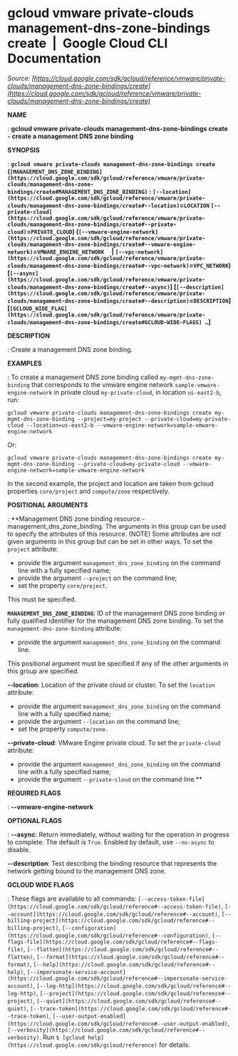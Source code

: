 # gcloud vmware private-clouds management-dns-zone-bindings create  |  Google Cloud CLI Documentation

*Source: [https://cloud.google.com/sdk/gcloud/reference/vmware/private-clouds/management-dns-zone-bindings/create](https://cloud.google.com/sdk/gcloud/reference/vmware/private-clouds/management-dns-zone-bindings/create)*

**NAME**

: **gcloud vmware private-clouds management-dns-zone-bindings create - create a management DNS zone binding**

**SYNOPSIS**

: **`gcloud vmware private-clouds management-dns-zone-bindings create` (`[MANAGEMENT_DNS_ZONE_BINDING](https://cloud.google.com/sdk/gcloud/reference/vmware/private-clouds/management-dns-zone-bindings/create#MANAGEMENT_DNS_ZONE_BINDING)` : `[--location](https://cloud.google.com/sdk/gcloud/reference/vmware/private-clouds/management-dns-zone-bindings/create#--location)`=`LOCATION` `[--private-cloud](https://cloud.google.com/sdk/gcloud/reference/vmware/private-clouds/management-dns-zone-bindings/create#--private-cloud)`=`PRIVATE_CLOUD`) (`[--vmware-engine-network](https://cloud.google.com/sdk/gcloud/reference/vmware/private-clouds/management-dns-zone-bindings/create#--vmware-engine-network)`=`VMWARE_ENGINE_NETWORK`     | `[--vpc-network](https://cloud.google.com/sdk/gcloud/reference/vmware/private-clouds/management-dns-zone-bindings/create#--vpc-network)`=`VPC_NETWORK`) [`[--async](https://cloud.google.com/sdk/gcloud/reference/vmware/private-clouds/management-dns-zone-bindings/create#--async)`] [`[--description](https://cloud.google.com/sdk/gcloud/reference/vmware/private-clouds/management-dns-zone-bindings/create#--description)`=`DESCRIPTION`] [`[GCLOUD_WIDE_FLAG](https://cloud.google.com/sdk/gcloud/reference/vmware/private-clouds/management-dns-zone-bindings/create#GCLOUD-WIDE-FLAGS) …`]**

**DESCRIPTION**

: Create a management DNS zone binding.

**EXAMPLES**

: To create a management DNS zone binding called
`my-mgmt-dns-zone-binding` that corresponds to the vmware engine
network `sample-vmware-engine-network` in private cloud
`my-private-cloud`, in location `us-east2-b`, run:

```
gcloud vmware private-clouds management-dns-zone-bindings create my-mgmt-dns-zone-binding --project=my-project --private-cloud=my-private-cloud --location=us-east2-b --vmware-engine-network=sample-vmware-engine-network
```

Or:

```
gcloud vmware private-clouds management-dns-zone-bindings create my-mgmt-dns-zone-binding --private-cloud=my-private-cloud --vmware-engine-network=sample-vmware-engine-network
```

In the second example, the project and location are taken from gcloud properties
`core/project` and `compute/zone` respectively.

**POSITIONAL ARGUMENTS**

: **Management DNS zone binding resource - management_dns_zone_binding. The
arguments in this group can be used to specify the attributes of this resource.
(NOTE) Some attributes are not given arguments in this group but can be set in
other ways.
To set the `project` attribute:

- provide the argument `management_dns_zone_binding` on the command
line with a fully specified name;
- provide the argument `--project` on the command line;
- set the property `core/project`.

This must be specified.

**`MANAGEMENT_DNS_ZONE_BINDING`**:
ID of the management DNS zone binding or fully qualified identifier for the
management DNS zone binding.
To set the `management-dns-zone-binding` attribute:

- provide the argument `management_dns_zone_binding` on the command
line.

This positional argument must be specified if any of the other arguments in this
group are specified.

**--location**:
Location of the private cloud or cluster.
To set the `location` attribute:

- provide the argument `management_dns_zone_binding` on the command
line with a fully specified name;
- provide the argument `--location` on the command line;
- set the property `compute/zone`.

**--private-cloud**:
VMware Engine private cloud.
To set the `private-cloud` attribute:

- provide the argument `management_dns_zone_binding` on the command
line with a fully specified name;
- provide the argument `--private-cloud` on the command line.**

**REQUIRED FLAGS**

: **--vmware-engine-network**

**OPTIONAL FLAGS**

: **--async**:
Return immediately, without waiting for the operation in progress to complete.
The default is `True`. Enabled by default, use
`--no-async` to disable.

**--description**:
Text describing the binding resource that represents the network getting bound
to the management DNS zone.

**GCLOUD WIDE FLAGS**

: These flags are available to all commands: `[--access-token-file](https://cloud.google.com/sdk/gcloud/reference#--access-token-file)`,
`[--account](https://cloud.google.com/sdk/gcloud/reference#--account)`, `[--billing-project](https://cloud.google.com/sdk/gcloud/reference#--billing-project)`,
`[--configuration](https://cloud.google.com/sdk/gcloud/reference#--configuration)`,
`[--flags-file](https://cloud.google.com/sdk/gcloud/reference#--flags-file)`,
`[--flatten](https://cloud.google.com/sdk/gcloud/reference#--flatten)`, `[--format](https://cloud.google.com/sdk/gcloud/reference#--format)`, `[--help](https://cloud.google.com/sdk/gcloud/reference#--help)`, `[--impersonate-service-account](https://cloud.google.com/sdk/gcloud/reference#--impersonate-service-account)`,
`[--log-http](https://cloud.google.com/sdk/gcloud/reference#--log-http)`,
`[--project](https://cloud.google.com/sdk/gcloud/reference#--project)`, `[--quiet](https://cloud.google.com/sdk/gcloud/reference#--quiet)`, `[--trace-token](https://cloud.google.com/sdk/gcloud/reference#--trace-token)`, `[--user-output-enabled](https://cloud.google.com/sdk/gcloud/reference#--user-output-enabled)`,
`[--verbosity](https://cloud.google.com/sdk/gcloud/reference#--verbosity)`.
Run `$ [gcloud help](https://cloud.google.com/sdk/gcloud/reference)` for details.